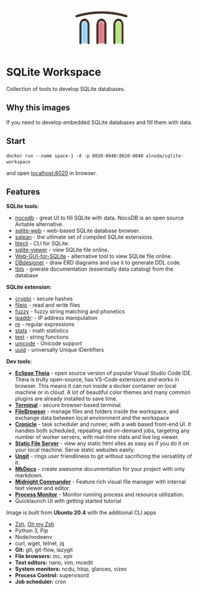 <p align="center">
  <img src="../assets/Alnoda-logo.svg" alt="Alnoda logo" width="150">
</p> 

# SQLite Workspace

Collection of tools to develop SQLite databases.

## Why this images

If you need to develop embedded SQLite databases and fill them with data.

## Start
 
```
docker run --name space-1 -d -p 8020-8040:8020-8040 alnoda/sqlite-workspace
```  

and open [localhost:8020](http://localhost:8020) in browser.  

## Features

**SQLite tools:**

- [nocodb](https://docs.nocodb.com/) - great UI to fill SQLite with data. NocoDB is an open source Airtable alternative. 
- [sqlite-web](https://github.com/coleifer/sqlite-web) - web-based SQLite database browser.
- [sqlean](https://github.com/nalgeon/sqlean) - the ultimate set of compiled SQLite extensions.
- [litecli](https://github.com/dbcli/litecli) - CLI for SQLite.
- [sqlite-viewer](https://github.com/inloop/sqlite-viewer) - view SQLite file online.
- [Web-GUI-for-SQLite](https://github.com/cyrilbois/Web-GUI-for-SQLite) - alternative tool to view SQLite file online.
- [DBdesigner](https://github.com/akreienbring/dbdesigner) - draw ERD diagrams and use it to generate DDL code.
- [tbls](https://github.com/k1LoW/tbls) - gnerate documentation (essentially data catalog) from the database

**SQLite extension:**

- [crypto](https://github.com/nalgeon/sqlean/blob/main/docs/crypto.md) - secure hashes
- [fileio](https://github.com/nalgeon/sqlean/blob/main/docs/fileio.md) - read and write files
- [fuzzy](https://github.com/nalgeon/sqlean/blob/main/docs/fuzzy.md) - fuzzy string matching and phonetics
- [ipaddr](https://github.com/nalgeon/sqlean/blob/main/docs/ipaddr.md): - IP address manipulation
- [re](https://github.com/nalgeon/sqlean/blob/main/docs/re.md) - regular expressions
- [stats](https://github.com/nalgeon/sqlean/blob/main/docs/stats.md) - math statistics
- [text](https://github.com/nalgeon/sqlean/blob/main/docs/text.md) - string functions
- [unicode](https://github.com/nalgeon/sqlean/blob/main/docs/unicode.md) - Unicode support
- [uuid](https://github.com/nalgeon/sqlean/blob/main/docs/uuid.md) - universally Unique IDentifiers

**Dev tools:**

- [**Eclipse Theia**](https://theia-ide.org/docs/) - open source version of popular Visual Studio Code IDE. Theia is trully open-source, has 
VS-Code extensions and works in browser. This means it can run inside a docker container on local machine or in cloud. A lot of beautiful color themes and many common plugins are already installed to save time.  
- [**Terminal**](https://github.com/tsl0922/ttyd) - secure browser-based terminal.
- [**FileBrowser**](https://github.com/filebrowser/filebrowser)  - manage files and folders inside the workspace, and exchange data between local environment and the workspace
- [**Cronicle**](https://github.com/jhuckaby/Cronicle)  - task scheduler and runner, with a web based front-end UI. It handles both scheduled, repeating and on-demand jobs, targeting any number of worker servers, with real-time stats and live log viewer.
- [**Static File Server**](https://github.com/vercel/serve) - view any static html sites as easy as if you do it on your local machine. Serve static websites easily.
- [**Ungit**](https://github.com/FredrikNoren/ungit) - rings user friendliness to git without sacrificing the versatility of it.
- [**MkDocs**](https://squidfunk.github.io/mkdocs-material/)  - create awesome documentation for your project with only markdown. 
- [**Midnight Commander**](https://midnight-commander.org/)  - Feature rich visual file manager with internal text viewer and editor. 
- [**Process Monitor**](https://htop.dev/)  - Monitor running process and resource utilization. 
- Quicklaunch UI with getting started tutorial

Image is built from **Ubuntu 20.4** with the additional CLI apps

- [Zsh](https://www.zsh.org/), [Oh my Zsh](https://ohmyz.sh/)
- Python 3, Pip 
- Node/nodeenv
- curl, wget, telnet, jq
- **Git:** git, git-flow, lazygit 
- **File browsers:** mc, xplr
- **Text editors:** nano, vim, mcedit
- **System monitors:** ncdu, htop, glances, vizex
- **Process Control:** supervisord
- **Job scheduler:** cron
